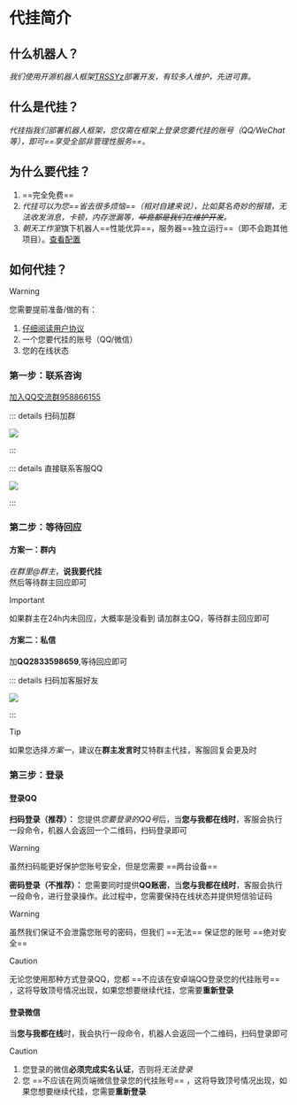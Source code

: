 # 代挂简介

## 什么机器人？
*我们使用开源机器人框架[TRSSYz](https://netlify.trss,me)部署开发，有较多人维护，先进可靠。*

## 什么是代挂？
*代挂指我们部署机器人框架，您仅需在框架上登录您要代挂的账号（QQ/WeChat等），即可==享受全部非管理性服务==。*

## 为什么要代挂？
1. ==完全免费==
2. *代挂可以为您==省去很多烦恼==（相对自建来说），比如莫名奇妙的报错，无法收发消息，卡顿，内存泄漏等，~~毕竟都是我们在维护开发~~。*
3. *朝天工作室*旗下机器人==性能优异==，服务器==独立运行==（即不会跑其他项目）。[查看配置](./sys)

## 如何代挂？

> [!warning]
> 您需要提前准备/做的有： <br>
> 1. [仔细阅读用户协议](/read)
> 2. 一个您要代挂的账号（QQ/微信）
> 3. 您的在线状态

### 第一步：联系咨询
[加入QQ交流群958866155](https://qm.qq.com/q/W1mZPMN7Y4)

::: details 扫码加群

![](/group.png)

:::

::: details 直接联系客服QQ

![](/2833598659.png)

:::

### 第二步：等待回应

#### 方案一：群内
*在群里@群主*，**说我要代挂**<br>
然后等待群主回应即可

> [!important]
> 如果群主在24h内未回应，大概率是没看到
> 请加群主QQ，等待群主回应即可

#### 方案二：私信

加**QQ2833598659**,等待回应即可

::: details 扫码加客服好友

![](/2833598659.png)

:::

> [!tip]
> 如果您选择*方案一*，建议在**群主发言时**艾特群主代挂，客服回复会更及时

### 第三步：登录

#### 登录QQ

**扫码登录（推荐）：**
您提供*您要登录的QQ号*后，当**您与我都在线时**，客服会执行一段命令，机器人会返回一个二维码，扫码登录即可
> [!warning]
> 虽然扫码能更好保护您账号安全，但是您需要 ==两台设备== 

**密码登录（不推荐）：**
您需要同时提供**QQ账密**，当**您与我都在线时**，客服会执行一段命令，进行登录操作。此过程中，您需要保持在线状态并提供短信验证码

> [!warning]
> 虽然我们保证不会泄露您账号的密码，但我们 ==无法== 保证您的账号 ==绝对安全==

> [!caution]
> 无论您使用那种方式登录QQ，您都 ==不应该在安卓端QQ登录您的代挂账号== ，这将导致顶号情况出现，如果您想要继续代挂，您需要**重新登录**

#### 登录微信

当**您与我都在线**时，我会执行一段命令，机器人会返回一个二维码，扫码登录即可

> [!caution]
> 1. 您登录的微信**必须完成实名认证**，否则将*无法登录*
> 2. 您 ==不应该在网页端微信登录您的代挂账号== ，这将导致顶号情况出现，如果您想要继续代挂，您需要**重新登录**